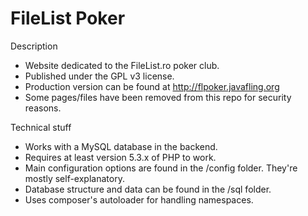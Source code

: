 FileList Poker
=======

Description

- Website dedicated to the FileList.ro poker club.
- Published under the GPL v3 license.
- Production version can be found at http://flpoker.javafling.org
- Some pages/files have been removed from this repo for security reasons.

Technical stuff

- Works with a MySQL database in the backend.
- Requires at least version 5.3.x of PHP to work.
- Main configuration options are found in the /config folder. They're mostly self-explanatory.
- Database structure and data can be found in the /sql folder.
- Uses composer's autoloader for handling namespaces.
